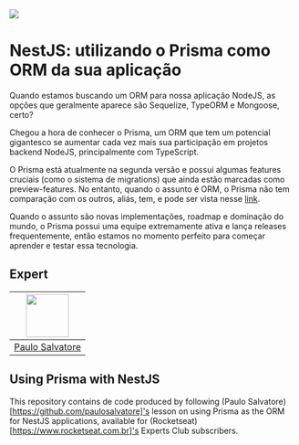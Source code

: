 <img src="https://storage.googleapis.com/golden-wind/experts-club/capa-github.svg" />

# NestJS: utilizando o Prisma como ORM da sua aplicação

Quando estamos buscando um ORM para nossa aplicação NodeJS, as opções que geralmente aparece são Sequelize, TypeORM e Mongoose, certo?

Chegou a hora de conhecer o Prisma, um ORM que tem um potencial gigantesco se aumentar cada vez mais sua participação em projetos backend NodeJS, principalmente com TypeScript.

O Prisma está atualmente na segunda versão e possui algumas features cruciais (como o sistema de migrations) que ainda estão marcadas como preview-features. No entanto, quando o assunto é ORM, o Prisma não tem comparação com os outros, aliás, tem, e pode ser vista nesse [link](https://www.prisma.io/docs/concepts/more/comparisons).

Quando o assunto são novas implementações, roadmap e dominação do mundo, o Prisma possui uma equipe extremamente ativa e lança releases frequentemente, então estamos no momento perfeito para começar aprender e testar essa tecnologia.

## Expert

| [<img src="https://avatars.githubusercontent.com/u/7906171?v=4" width="75px;"/>](https://github.com/paulosalvatore) |
| :-: |
|[Paulo Salvatore](https://github.com/paulosalvatore)|
## Using Prisma with NestJS

This repository contains de code produced by following (Paulo Salvatore)[https://github.com/paulosalvatore]'s lesson on using Prisma as the ORM for NestJS applications, available for (Rocketseat)[https://www.rocketseat.com.br]'s Experts Club subscribers. 